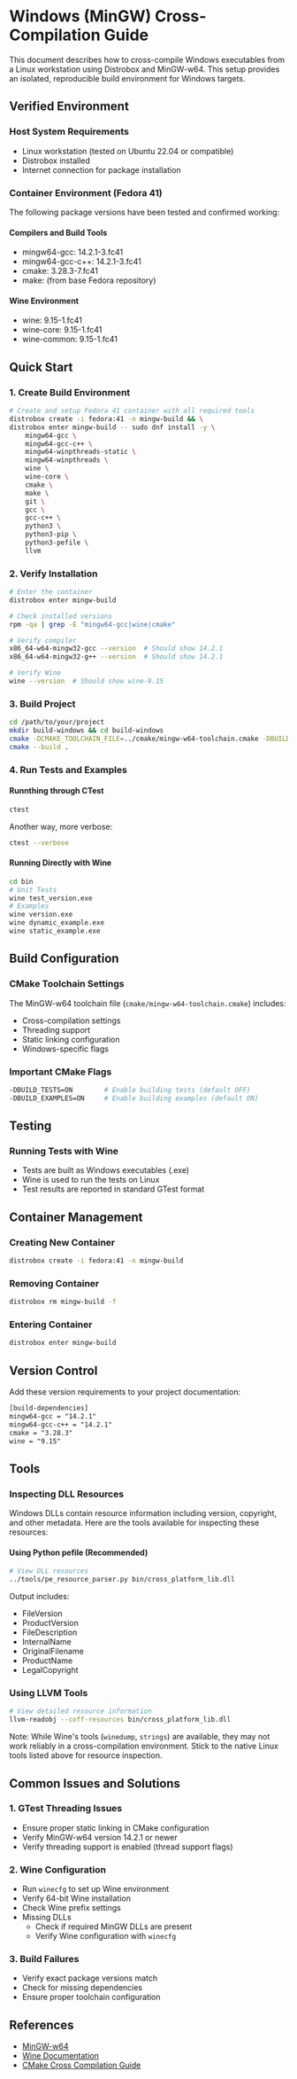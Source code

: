 # Windows (MinGW) Cross-Compilation Guide

This document describes how to cross-compile Windows executables from a Linux workstation using Distrobox and MinGW-w64. This setup provides an isolated, reproducible build environment for Windows targets.

## Verified Environment

### Host System Requirements
- Linux workstation (tested on Ubuntu 22.04 or compatible)
- Distrobox installed
- Internet connection for package installation

### Container Environment (Fedora 41)
The following package versions have been tested and confirmed working:

#### Compilers and Build Tools
- mingw64-gcc: 14.2.1-3.fc41
- mingw64-gcc-c++: 14.2.1-3.fc41
- cmake: 3.28.3-7.fc41
- make: (from base Fedora repository)

#### Wine Environment
- wine: 9.15-1.fc41
- wine-core: 9.15-1.fc41
- wine-common: 9.15-1.fc41

## Quick Start

### 1. Create Build Environment
```bash
# Create and setup Fedora 41 container with all required tools
distrobox create -i fedora:41 -n mingw-build && \
distrobox enter mingw-build -- sudo dnf install -y \
    mingw64-gcc \
    mingw64-gcc-c++ \
    mingw64-winpthreads-static \
    mingw64-winpthreads \
    wine \
    wine-core \
    cmake \
    make \
    git \
    gcc \
    gcc-c++ \
    python3 \
    python3-pip \
    python3-pefile \
    llvm
```

### 2. Verify Installation
```bash
# Enter the container
distrobox enter mingw-build

# Check installed versions
rpm -qa | grep -E "mingw64-gcc|wine|cmake"

# Verify compiler
x86_64-w64-mingw32-gcc --version  # Should show 14.2.1
x86_64-w64-mingw32-g++ --version  # Should show 14.2.1

# Verify Wine
wine --version  # Should show wine-9.15
```

### 3. Build Project
```bash
cd /path/to/your/project
mkdir build-windows && cd build-windows
cmake -DCMAKE_TOOLCHAIN_FILE=../cmake/mingw-w64-toolchain.cmake -DBUILD_TESTS=ON ..
cmake --build .
```

### 4. Run Tests and Examples

#### Runnthing through CTest
```bash
ctest
```
Another way, more verbose:
```bash
ctest --verbose
```

#### Running Directly with Wine
```bash
cd bin
# Unit Tests
wine test_version.exe
# Examples
wine version.exe
wine dynamic_example.exe
wine static_example.exe
```

## Build Configuration

### CMake Toolchain Settings
The MinGW-w64 toolchain file (`cmake/mingw-w64-toolchain.cmake`) includes:
- Cross-compilation settings
- Threading support
- Static linking configuration
- Windows-specific flags

### Important CMake Flags
```bash
-DBUILD_TESTS=ON        # Enable building tests (default OFF)
-DBUILD_EXAMPLES=ON     # Enable building examples (default ON)
```

## Testing

### Running Tests with Wine
- Tests are built as Windows executables (.exe)
- Wine is used to run the tests on Linux
- Test results are reported in standard GTest format

## Container Management

### Creating New Container
```bash
distrobox create -i fedora:41 -n mingw-build
```

### Removing Container
```bash
distrobox rm mingw-build -f
```

### Entering Container
```bash
distrobox enter mingw-build
```

## Version Control
Add these version requirements to your project documentation:
```txt
[build-dependencies]
mingw64-gcc = "14.2.1"
mingw64-gcc-c++ = "14.2.1"
cmake = "3.28.3"
wine = "9.15"
```

## Tools
### Inspecting DLL Resources

Windows DLLs contain resource information including version, copyright, and other metadata. 
Here are the tools available for inspecting these resources:

#### Using Python pefile (Recommended)
```bash
# View DLL resources
../tools/pe_resource_parser.py bin/cross_platform_lib.dll
```
Output includes:
- FileVersion
- ProductVersion
- FileDescription
- InternalName
- OriginalFilename
- ProductName
- LegalCopyright

### Using LLVM Tools
```bash
# View detailed resource information
llvm-readobj --coff-resources bin/cross_platform_lib.dll
```

Note: While Wine's tools (`winedump`, `strings`) are available, they may not work 
reliably in a cross-compilation environment. Stick to the native Linux tools listed above 
for resource inspection.

## Common Issues and Solutions

### 1. GTest Threading Issues
- Ensure proper static linking in CMake configuration
- Verify MinGW-w64 version 14.2.1 or newer
- Verify threading support is enabled (thread support flags)

### 2. Wine Configuration
- Run `winecfg` to set up Wine environment
- Verify 64-bit Wine installation
- Check Wine prefix settings
- Missing DLLs
   - Check if required MinGW DLLs are present
   - Verify Wine configuration with `winecfg`

### 3. Build Failures
- Verify exact package versions match
- Check for missing dependencies
- Ensure proper toolchain configuration

## References
- [MinGW-w64 ](https://www.mingw-w64.org/)
- [Wine Documentation](https://www.winehq.org/documentation)
- [CMake Cross Compilation Guide](https://cmake.org/cmake/help/latest/manual/cmake-toolchains.7.html)
